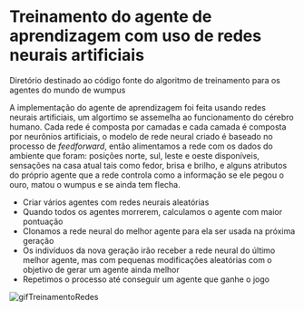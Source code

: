 # Treinamento do agente de aprendizagem com uso de redes neurais artificiais

Diretório destinado ao código fonte do algoritmo de treinamento para os agentes do mundo de wumpus

A implementação do agente de aprendizagem foi feita usando redes neurais artificiais, um algortimo se assemelha ao funcionamento do cérebro humano. Cada rede é composta por camadas 
e cada camada é composta por neurônios artificiais, o modelo de rede neural criado é baseado no processo de *feedforward*, então alimentamos a rede com os dados do ambiente que foram: 
posições norte, sul, leste e oeste disponíveis, sensações na casa atual tais como fedor, brisa e brilho, e alguns atributos do próprio agente que a rede controla como a informação se ele 
pegou o ouro, matou o wumpus e se ainda tem flecha.

- Criar vários agentes com redes neurais aleatórias
- Quando todos os agentes morrerem, calculamos o agente com maior pontuação
- Clonamos a rede neural do melhor agente para ela ser usada na próxima geração
- Os indivíduos da nova geração irão receber a rede neural do último melhor agente, mas com pequenas modificações aleatórias com o objetivo de gerar um agente ainda melhor
- Repetimos o processo até conseguir um agente que ganhe o jogo

![gifTreinamentoRedes](https://github.com/thag0/Projeto-Wumpus-Inteligencia-Computacional/assets/91092364/2d6cc61d-72aa-43d0-8642-588230ce6e2c)
